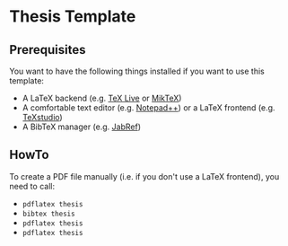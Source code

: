 # Thesis Template

## Prerequisites

You want to have the following things installed if you want to use this template:
 * A LaTeX backend (e.g. [TeX Live](https://www.tug.org/texlive) or [MikTeX](https://miktex.org))
 * A comfortable text editor (e.g. [Notepad++](https://notepad-plus-plus.org)) or a LaTeX frontend (e.g. [TeXstudio](http://www.texstudio.org))
 * A BibTeX manager (e.g. [JabRef](http://www.jabref.org))

## HowTo

To create a PDF file manually (i.e. if you don't use a LaTeX frontend), you need to call:
 * `pdflatex thesis`
 * `bibtex thesis`
 * `pdflatex thesis`
 * `pdflatex thesis`
 